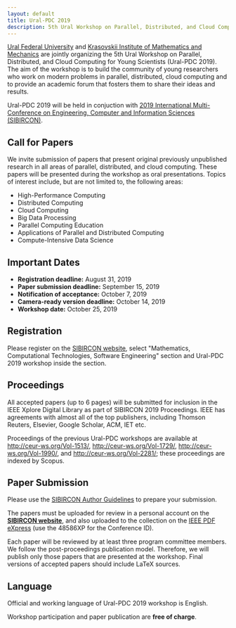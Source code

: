```yaml
---
layout: default
title: Ural-PDC 2019
description: 5th Ural Workshop on Parallel, Distributed, and Cloud Computing for Young Scientists (Ural-PDC 2019).
---
```


[Ural Federal University](https://urfu.ru/en/) and [Krasovskii Institute of Mathematics and Mechanics](http://www.imm.uran.ru/eng) are jointly organizing the 5th Ural Workshop on Parallel, Distributed, and Cloud Computing for Young Scientists (Ural-PDC 2019). The aim of the workshop is to build the community of young researchers who work on modern problems in parallel, distributed, cloud computing and to provide an academic forum that fosters them to share their ideas and results.

Ural-PDC 2019 will be held in conjuction with [2019 International Multi-Conference on Engineering, Computer and Information Sciences (SIBIRCON)](https://sibircon.ieeesiberia.org/).

## Call for Papers

We invite submission of papers that present original previously unpublished research in all areas of parallel, distributed, and cloud computing. These papers will be presented during the workshop as oral presentations. Topics of interest include, but are not limited to, the following areas:

* High-Performance Computing
* Distributed Computing
* Cloud Computing
* Big Data Processing
* Parallel Computing Education
* Applications of Parallel and Distributed Computing
* Compute-Intensive Data Science

## Important Dates

* **Registration deadline:** August 31, 2019
* **Paper submission deadline:** September 15, 2019
* **Notification of acceptance:** October 7, 2019
* **Camera-ready version deadline:** October 14, 2019
* **Workshop date:** October 25, 2019

## Registration

Please register on the [SIBIRCON website](https://sibircon.ieeesiberia.org/register.php), select "Mathematics, Computational Technologies, Software Engineering" section and Ural-PDC 2019 workshop inside the section. 

## Proceedings

All accepted papers (up to 6 pages) will be submitted for inclusion in the IEEE Xplore Digital Library as part of SIBIRCON 2019 Proceedings. IEEE has agreements with almost all of the top publishers, including Thomson Reuters, Elsevier, Google Scholar, ACM, IET etc. 

Proceedings of the previous Ural-PDC workshops are available at <http://ceur-ws.org/Vol-1513/>, <http://ceur-ws.org/Vol-1729/>, <http://ceur-ws.org/Vol-1990/>, and <http://ceur-ws.org/Vol-2281/>; these proceedings are indexed by Scopus.

## Paper Submission

Please use the [SIBIRCON Author Guidelines](https://sibircon.ieeesiberia.org/rules.php) to prepare your submission.

The papers must be uploaded for review in a personal account on the [**SIBIRCON website**](https://sibircon.ieeesiberia.org), and also uploaded to the collection on the [IEEE PDF eXpress](www.pdf-express.org/plus/) (use the 48586XP for the Conference ID). 

Each paper will be reviewed by at least three program committee members. We follow the post-proceedings publication model. Therefore, we will publish only those papers that are presented at the workshop. Final versions of accepted papers should include LaTeX sources.

## Language

Official and working language of Ural-PDC 2019 workshop is English.

Workshop participation and paper publication are **free of charge**.

